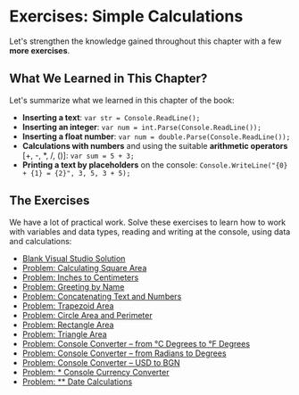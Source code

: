 # Exercises: Simple Calculations

Let's strengthen the knowledge gained throughout this chapter with a few **more exercises**.

## What We Learned in This Chapter?

Let's summarize what we learned in this chapter of the book:

* **Inserting a text**: `var str = Console.ReadLine();`
* **Inserting an integer**: `var num = int.Parse(Console.ReadLine());`
* **Inserting a float number**: `var num = double.Parse(Console.ReadLine());`
* **Calculations with numbers** and using the suitable  **arithmetic operators** \[+, -, \*, /, \(\)\]: `var sum = 5 + 3;`
* **Printing a text by placeholders** on the console: `Console.WriteLine("{0} + {1} = {2}", 3, 5, 3 + 5);`

## The Exercises

We have a lot of practical work. Solve these exercises to learn how to work with variables and data types, reading and writing at the console, using data and calculations:

* [Blank Visual Studio Solution](/Content/Chapter-2-1-simple-calculations/exercises-simple-calculations/blank-visual-studio-solution.md)
* [Problem: Calculating Square Area](/Content/Chapter-2-1-simple-calculations/exercises-simple-calculations/square-area/square-area.md)
* [Problem: Inches to Centimeters](/Content/Chapter-2-1-simple-calculations/exercises-simple-calculations/inches-to-centimeters/inches-to-centimeters.md)
* [Problem: Greeting by Name](/Content/Chapter-2-1-simple-calculations/exercises-simple-calculations/greeting-by-name/greeting-by-name.md)
* [Problem: Concatenating Text and Numbers](/Content/Chapter-2-1-simple-calculations/exercises-simple-calculations/concatenate-data/concatenate-data.md)
* [Problem: Trapezoid Area](/Content/Chapter-2-1-simple-calculations/exercises-simple-calculations/trapezoid-area/trapezoid-area.md)
* [Problem: Circle Area and Perimeter](/Content/Chapter-2-1-simple-calculations/exercises-simple-calculations/circle-area-and-perimeter/circle-area-and-perimeter.md)
* [Problem: Rectangle Area](/Content/Chapter-2-1-simple-calculations/exercises-simple-calculations/rectangle-area/rectangle-area.md)
* [Problem: Triangle Area](/Content/Chapter-2-1-simple-calculations/exercises-simple-calculations/triangle-area/triangle-area.md)
* [Problem: Console Converter – from °C Degrees to °F Degrees](/Content/Chapter-2-1-simple-calculations/exercises-simple-calculations/celsius-to-fahrenheit/celsius-to-fahrenheit.md)
* [Problem: Console Converter – from Radians to Degrees](/Content/Chapter-2-1-simple-calculations/exercises-simple-calculations/radians-to-degrees/radians-to-degrees.md)
* [Problem: Console Converter – USD to BGN](/Content/Chapter-2-1-simple-calculations/exercises-simple-calculations/usd-to-bgn/usd-to-bgn.md)
* [Problem: \* Console Currency Converter](/Content/Chapter-2-1-simple-calculations/exercises-simple-calculations/currency-converter/currency-converter.md)
* [Problem:  \*\* Date Calculations](/Content/Chapter-2-1-simple-calculations/exercises-simple-calculations/1000-days-after-birth/1000-days-after-birth.md)



